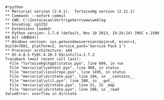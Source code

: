    #!python
    ** Mercurial version (2.9.1).  TortoiseHg version (2.11.1)
    ** Command: --nofork commit
    ** CWD: C:\Instalacao\VertrigoServ\www\webleg
    ** Encoding: cp1252
    ** Extensions loaded: 
    ** Python version: 2.7.6 (default, Nov 10 2013, 19:24:24) [MSC v.1500 64 bit (AMD64)]
    ** Windows version: sys.getwindowsversion(major=6, minor=1, build=7601, platform=2, service_pack='Service Pack 1')
    ** Processor architecture: x64
    ** Qt-4.8.5 PyQt-4.10.3 QScintilla-2.7.2
    Traceback (most recent call last):
      File "tortoisehg\hgqt\status.pyo", line 609, in run
      File "mercurial\context.pyo", line 968, in status
      File "mercurial\localrepo.pyo", line 1495, in status
      File "mercurial\dirstate.pyo", line 204, in __contains__
      File "mercurial\util.pyo", line 280, in __get__
      File "mercurial\dirstate.pyo", line 51, in _map
      File "mercurial\dirstate.pyo", line 288, in _read
    ValueError: overflow in dirstate